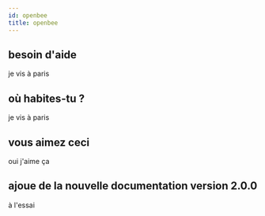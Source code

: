 ```yaml
---
id: openbee
title: openbee
---
```


## besoin d'aide

je vis à paris

## où habites-tu ?

je vis à paris

## vous aimez ceci

oui j'aime ça

## ajoue de la nouvelle documentation version 2.0.0

à l'essai